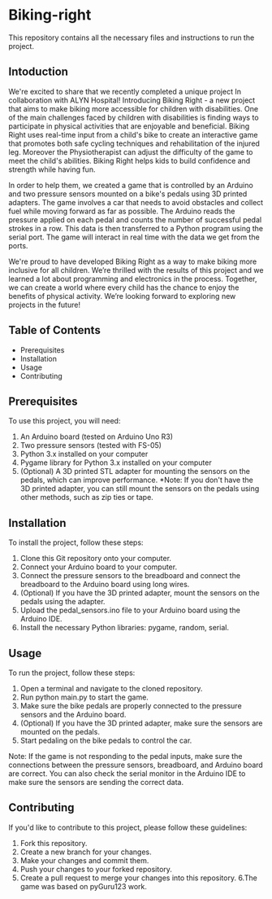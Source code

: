 # Biking-right

This repository contains all the necessary files and instructions to run the project.

## Intoduction

We're excited to share that we recently completed a unique project In collaboration with ALYN Hospital! Introducing Biking Right - a new project that aims to make biking more accessible for children with disabilities. One of the main challenges faced by children with disabilities is finding ways to participate in physical activities that are enjoyable and beneficial. Biking Right uses real-time input from a child's bike to create an interactive game that promotes both safe cycling techniques and rehabilitation of the injured leg. Moreover the Physiotherapist can adjust the difficulty of the game to meet the child's abilities. Biking Right helps kids to build confidence and strength while having fun.

In order to help them, we created a game that is controlled by an Arduino and two pressure sensors mounted on a bike's pedals using 3D printed adapters. The game involves a car that needs to avoid obstacles and collect fuel while moving forward as far as possible. The Arduino reads the pressure applied on each pedal and counts the number of successful pedal strokes in a row. This data is then transferred to a Python program using the serial port. The game will interact in real time with the data we get from the ports. 

We're proud to have developed Biking Right as a way to make biking more inclusive for all children. We’re thrilled with the results of this project and we learned a lot about programming and electronics in the process. Together, we can create a world where every child has the chance to enjoy the benefits of physical activity. We’re looking forward to exploring new projects in the future!
 

## Table of Contents
 - Prerequisites
 - Installation
 - Usage
 - Contributing


## Prerequisites
To use this project, you will need:

1. An Arduino board (tested on Arduino Uno R3)
2. Two pressure sensors (tested with FS-05)
3. Python 3.x installed on your computer
4. Pygame library for Python 3.x installed on your computer
5. (Optional) A 3D printed STL adapter for mounting the sensors on the pedals, which can improve performance.
*Note: If you don't have the 3D printed adapter, you can still mount the sensors on the pedals using other methods, such as zip ties or tape.


## Installation
To install the project, follow these steps:

1. Clone this Git repository onto your computer.
2. Connect your Arduino board to your computer.
3. Connect the pressure sensors to the breadboard and connect the breadboard to the Arduino board using long wires.
4. (Optional) If you have the 3D printed adapter, mount the sensors on the pedals using the adapter.
5. Upload the pedal_sensors.ino file to your Arduino board using the Arduino IDE.
6. Install the necessary Python libraries: pygame, random, serial.


## Usage
To run the project, follow these steps:

1. Open a terminal and navigate to the cloned repository.
2. Run python main.py to start the game.
3. Make sure the bike pedals are properly connected to the pressure sensors and the Arduino board.
4. (Optional) If you have the 3D printed adapter, make sure the sensors are mounted on the pedals.
5. Start pedaling on the bike pedals to control the car.

Note: If the game is not responding to the pedal inputs, make sure the connections between the pressure sensors, breadboard, and Arduino board are correct. You can also check the serial monitor in the Arduino IDE to make sure the sensors are sending the correct data.

## Contributing
If you'd like to contribute to this project, please follow these guidelines:

1. Fork this repository.
2. Create a new branch for your changes.
3. Make your changes and commit them.
4. Push your changes to your forked repository.
5. Create a pull request to merge your changes into this repository.
6.The game was based on pyGuru123 work.

